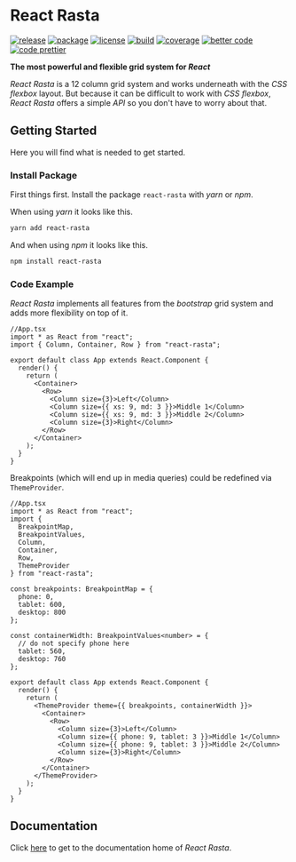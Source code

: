 # React Rasta

[![release](https://img.shields.io/github/release/ChilliCream/react-rasta.svg)](https://github.com/ChilliCream/react-rasta/releases) [
![package](https://img.shields.io/npm/v/react-rasta.svg)](https://www.npmjs.com/package/react-rasta) [![license](https://img.shields.io/github/license/ChilliCream/react-rasta.svg)](https://github.com/ChilliCream/react-rasta/blob/master/LICENSE)
[![build](https://img.shields.io/circleci/project/github/ChilliCream/react-rasta.svg)](https://circleci.com/gh/ChilliCream/react-rasta/tree/master) [![coverage](https://img.shields.io/coveralls/ChilliCream/react-rasta.svg)](https://coveralls.io/github/ChilliCream/react-rasta?branch=master) [![better code](https://bettercodehub.com/edge/badge/ChilliCream/react-rasta)](https://bettercodehub.com/results/ChilliCream/react-rasta) [![code prettier](https://img.shields.io/badge/code_style-prettier-ff69b4.svg)](https://github.com/prettier/prettier)

**The most powerful and flexible grid system for _React_**

_React Rasta_ is a 12 column grid system and works underneath with the _CSS flexbox_ layout.
But because it can be difficult to work with _CSS flexbox_, _React Rasta_ offers a simple _API_
so you don't have to worry about that.

## Getting Started

Here you will find what is needed to get started.

### Install Package

First things first. Install the package `react-rasta` with _yarn_ or _npm_.

When using _yarn_ it looks like this.

```powershell
yarn add react-rasta
```

And when using _npm_ it looks like this.

```powershell
npm install react-rasta
```

### Code Example

_React Rasta_ implements all features from the _bootstrap_ grid system and adds more flexibility on top of it.

```tsx
//App.tsx
import * as React from "react";
import { Column, Container, Row } from "react-rasta";

export default class App extends React.Component {
  render() {
    return (
      <Container>
        <Row>
          <Column size={3}>Left</Column>
          <Column size={{ xs: 9, md: 3 }}>Middle 1</Column>
          <Column size={{ xs: 9, md: 3 }}>Middle 2</Column>
          <Column size={3}>Right</Column>
        </Row>
      </Container>
    );
  }
}
```

Breakpoints (which will end up in media queries) could be redefined via `ThemeProvider`.

```tsx
//App.tsx
import * as React from "react";
import {
  BreakpointMap,
  BreakpointValues,
  Column,
  Container,
  Row,
  ThemeProvider
} from "react-rasta";

const breakpoints: BreakpointMap = {
  phone: 0,
  tablet: 600,
  desktop: 800
};

const containerWidth: BreakpointValues<number> = {
  // do not specify phone here
  tablet: 560,
  desktop: 760
};

export default class App extends React.Component {
  render() {
    return (
      <ThemeProvider theme={{ breakpoints, containerWidth }}>
        <Container>
          <Row>
            <Column size={3}>Left</Column>
            <Column size={{ phone: 9, tablet: 3 }}>Middle 1</Column>
            <Column size={{ phone: 9, tablet: 3 }}>Middle 2</Column>
            <Column size={3}>Right</Column>
          </Row>
        </Container>
      </ThemeProvider>
    );
  }
}
```

## Documentation

Click [here](https://github.com/ChilliCream/react-rasta-docs) to get to the documentation home of _React Rasta_.
